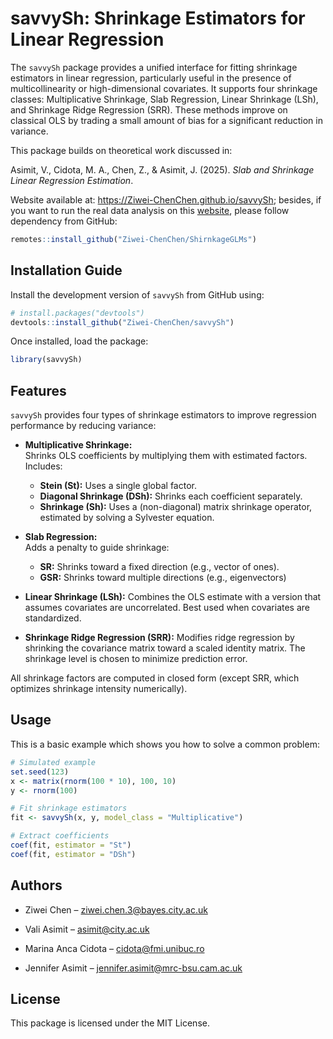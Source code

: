
# savvySh: Shrinkage Estimators for Linear Regression

The `savvySh` package provides a unified interface for fitting shrinkage estimators in linear regression, 
particularly useful in the presence of multicollinearity or high-dimensional covariates. 
It supports four shrinkage classes: Multiplicative Shrinkage, Slab Regression, Linear Shrinkage (LSh), and Shrinkage Ridge Regression (SRR).
These methods improve on classical OLS by trading a small amount of bias for a significant reduction in variance.

This package builds on theoretical work discussed in:

Asimit, V., Cidota, M. A., Chen, Z., & Asimit, J. (2025). *Slab and Shrinkage Linear Regression Estimation*.

Website available at: https://Ziwei-ChenChen.github.io/savvySh; besides, if you want to run the real data analysis on this [website](https://Ziwei-ChenChen.github.io/savvySh), please follow dependency from GitHub:
```r
remotes::install_github("Ziwei-ChenChen/ShirnkageGLMs")
```

## Installation Guide

Install the development version of `savvySh` from GitHub using:
```r
# install.packages("devtools")
devtools::install_github("Ziwei-ChenChen/savvySh")
```

Once installed, load the package:
```r
library(savvySh)
```

## Features

`savvySh` provides four types of shrinkage estimators to improve regression performance by reducing variance:

- **Multiplicative Shrinkage:**  
  Shrinks OLS coefficients by multiplying them with estimated factors. Includes:  
  - **Stein (St):** Uses a single global factor.  
  - **Diagonal Shrinkage (DSh):** Shrinks each coefficient separately.  
  - **Shrinkage (Sh):** Uses a (non-diagonal) matrix shrinkage operator, estimated by solving a Sylvester equation.

- **Slab Regression:**  
  Adds a penalty to guide shrinkage:  
  - **SR:** Shrinks toward a fixed direction (e.g., vector of ones).  
  - **GSR:** Shrinks toward multiple directions (e.g., eigenvectors)

- **Linear Shrinkage (LSh):**  Combines the OLS estimate with a version that assumes covariates are uncorrelated. Best used when covariates are standardized.

- **Shrinkage Ridge Regression (SRR):** Modifies ridge regression by shrinking the covariance matrix toward a scaled identity matrix.
  The shrinkage level is chosen to minimize prediction error.

All shrinkage factors are computed in closed form (except SRR, which optimizes shrinkage intensity numerically).


## Usage

This is a basic example which shows you how to solve a common problem:

``` r
# Simulated example
set.seed(123)
x <- matrix(rnorm(100 * 10), 100, 10)
y <- rnorm(100)

# Fit shrinkage estimators
fit <- savvySh(x, y, model_class = "Multiplicative")

# Extract coefficients
coef(fit, estimator = "St")
coef(fit, estimator = "DSh")
```
## Authors

- Ziwei Chen – ziwei.chen.3@bayes.city.ac.uk

- Vali Asimit – asimit@city.ac.uk

- Marina Anca Cidota – cidota@fmi.unibuc.ro

- Jennifer Asimit – jennifer.asimit@mrc-bsu.cam.ac.uk

## License
This package is licensed under the MIT License.

